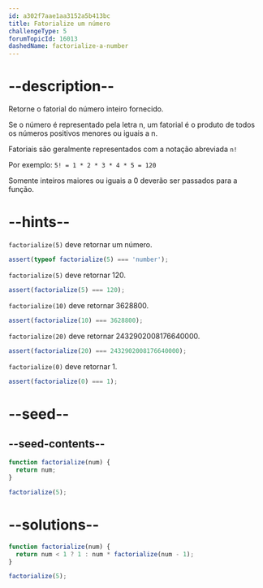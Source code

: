 ```yaml
---
id: a302f7aae1aa3152a5b413bc
title: Fatorialize um número
challengeType: 5
forumTopicId: 16013
dashedName: factorialize-a-number
---
```


# --description--

Retorne o fatorial do número inteiro fornecido.

Se o número é representado pela letra n, um fatorial é o produto de todos os números positivos menores ou iguais a n.

Fatoriais são geralmente representados com a notação abreviada `n!`

Por exemplo: `5! = 1 * 2 * 3 * 4 * 5 = 120`

Somente inteiros maiores ou iguais a 0 deverão ser passados para a função.


# --hints--

`factorialize(5)` deve retornar um número.

```js
assert(typeof factorialize(5) === 'number');
```

`factorialize(5)` deve retornar 120.

```js
assert(factorialize(5) === 120);
```

`factorialize(10)` deve retornar 3628800.

```js
assert(factorialize(10) === 3628800);
```

`factorialize(20)` deve retornar 2432902008176640000.

```js
assert(factorialize(20) === 2432902008176640000);
```

`factorialize(0)` deve retornar 1.

```js
assert(factorialize(0) === 1);
```

# --seed--

## --seed-contents--

```js
function factorialize(num) {
  return num;
}

factorialize(5);
```

# --solutions--

```js
function factorialize(num) {
  return num < 1 ? 1 : num * factorialize(num - 1);
}

factorialize(5);
```
